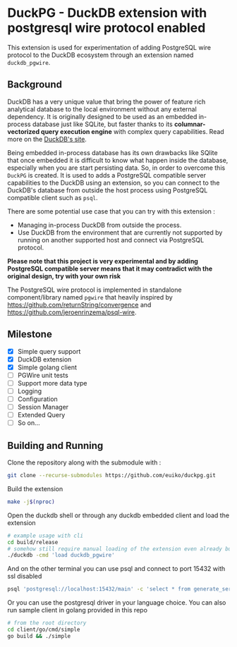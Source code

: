 # DuckPG - DuckDB extension with postgresql wire protocol enabled

This extension is used for experimentation of adding PostgreSQL wire protocol to the DuckDB ecosystem through an extension named `duckdb_pgwire`.

## Background
DuckDB has a very unique value that bring the power of feature rich analytical database to the local environment without any external dependency. It is originally designed to be used as an embedded in-process database just like SQLite, but faster thanks to its **columnar-vectorized query execution engine** with complex query capabilities. Read more on the [DuckDB's site](https://duckdb.org/why_duckdb).

Being embedded in-process database has its own drawbacks like SQlite that once embedded it is difficult to know what happen inside the database, especially when you are start persisting data. So, in order to overcome this `DuckPG` is created. It is used to adds a PostgreSQL compatible server capabilities to the DuckDB using an extension, so you can connect to the DuckDB's database from outside the host process using PostgreSQL compatible client such as `psql`.

There are some potential use case that you can try with this extension :
- Managing in-process DuckDB from outside the process.
- Use DuckDB from the environment that are currently not supported by running on another supported host and connect via PostgreSQL protocol.

**Please note that this project is very experimental and by adding PostgreSQL compatible server means that it may contradict with the original design, try with your own risk**

The PostgreSQL wire protocol is implemented in standalone component/library named `pgwire` that heavily inspired by https://github.com/returnString/convergence and https://github.com/jeroenrinzema/psql-wire.

## Milestone

- [x] Simple query support
- [x] DuckDB extension
- [x] Simple golang client
- [ ] PGWire unit tests
- [ ] Support more data type
- [ ] Logging
- [ ] Configuration
- [ ] Session Manager
- [ ] Extended Query
- [ ] So on...

## Building and Running

Clone the repository along with the submodule with :
```bash
git clone --recurse-submodules https://github.com/euiko/duckpg.git
```

Build the extension
```bash
make -j$(nproc)
```

Open the duckdb shell or through any duckdb embedded client and load the extension
```bash
# example usage with cli
cd build/release
# somehow still require manual loading of the extension even already built onto the duckdb shell/cli
./duckdb -cmd 'load duckdb_pgwire'

```

And on the other terminal you can use psql and connect to port 15432 with ssl disabled
```bash
psql 'postgresql://localhost:15432/main' -c 'select * from generate_series(0, 100)'
```

Or you can use the postgresql driver in your language choice.
You can also run sample client in golang provided in this repo
```bash
# from the root directory
cd client/go/cmd/simple
go build && ./simple
```
